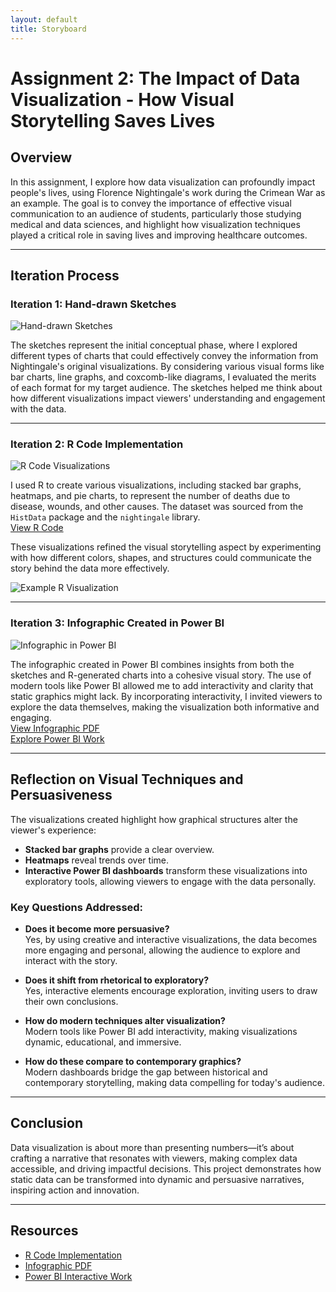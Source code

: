 ```yaml
---
layout: default
title: Storyboard
---
```

# Assignment 2: The Impact of Data Visualization - How Visual Storytelling Saves Lives

## Overview
In this assignment, I explore how data visualization can profoundly impact people's lives, using Florence Nightingale's work during the Crimean War as an example. The goal is to convey the importance of effective visual communication to an audience of students, particularly those studying medical and data sciences, and highlight how visualization techniques played a critical role in saving lives and improving healthcare outcomes.

---

## Iteration Process

### Iteration 1: Hand-drawn Sketches
![Hand-drawn Sketches](images/image13.png)

The sketches represent the initial conceptual phase, where I explored different types of charts that could effectively convey the information from Nightingale's original visualizations. By considering various visual forms like bar charts, line graphs, and coxcomb-like diagrams, I evaluated the merits of each format for my target audience. The sketches helped me think about how different visualizations impact viewers' understanding and engagement with the data.

---

### Iteration 2: R Code Implementation
![R Code Visualizations](images/image17.png)

I used R to create various visualizations, including stacked bar graphs, heatmaps, and pie charts, to represent the number of deaths due to disease, wounds, and other causes. The dataset was sourced from the `HistData` package and the `nightingale` library.  
[View R Code](https://drive.google.com/file/d/1fy3rmqZTt_2nv1OxDG2jlnmHbdjcP6i4/view?usp=sharing)

These visualizations refined the visual storytelling aspect by experimenting with how different colors, shapes, and structures could communicate the story behind the data more effectively.

![Example R Visualization](images/image14.png)

---

### Iteration 3: Infographic Created in Power BI
![Infographic in Power BI](images/image15.png)

The infographic created in Power BI combines insights from both the sketches and R-generated charts into a cohesive visual story. The use of modern tools like Power BI allowed me to add interactivity and clarity that static graphics might lack. By incorporating interactivity, I invited viewers to explore the data themselves, making the visualization both informative and engaging.  
[View Infographic PDF](https://drive.google.com/file/d/1TziKhHqkQk588XkR63aUhDiYvdYIhBqX/view?usp=sharing)  
[Explore Power BI Work](https://drive.google.com/file/d/1y_E7Lj136c9FRb_kl-lUeiqVp9OrcMFD/view?usp=sharing)

---

## Reflection on Visual Techniques and Persuasiveness

The visualizations created highlight how graphical structures alter the viewer's experience:
- **Stacked bar graphs** provide a clear overview.
- **Heatmaps** reveal trends over time.
- **Interactive Power BI dashboards** transform these visualizations into exploratory tools, allowing viewers to engage with the data personally.

### Key Questions Addressed:
- **Does it become more persuasive?**  
  Yes, by using creative and interactive visualizations, the data becomes more engaging and personal, allowing the audience to explore and interact with the story.

- **Does it shift from rhetorical to exploratory?**  
  Yes, interactive elements encourage exploration, inviting users to draw their own conclusions.

- **How do modern techniques alter visualization?**  
  Modern tools like Power BI add interactivity, making visualizations dynamic, educational, and immersive.

- **How do these compare to contemporary graphics?**  
  Modern dashboards bridge the gap between historical and contemporary storytelling, making data compelling for today's audience.

---

## Conclusion
Data visualization is about more than presenting numbers—it’s about crafting a narrative that resonates with viewers, making complex data accessible, and driving impactful decisions. This project demonstrates how static data can be transformed into dynamic and persuasive narratives, inspiring action and innovation.

---

## Resources
- [R Code Implementation](https://drive.google.com/file/d/1fy3rmqZTt_2nv1OxDG2jlnmHbdjcP6i4/view?usp=sharing)
- [Infographic PDF](https://drive.google.com/file/d/1TziKhHqkQk588XkR63aUhDiYvdYIhBqX/view?usp=sharing)
- [Power BI Interactive Work](https://drive.google.com/file/d/1y_E7Lj136c9FRb_kl-lUeiqVp9OrcMFD/view?usp=sharing)
